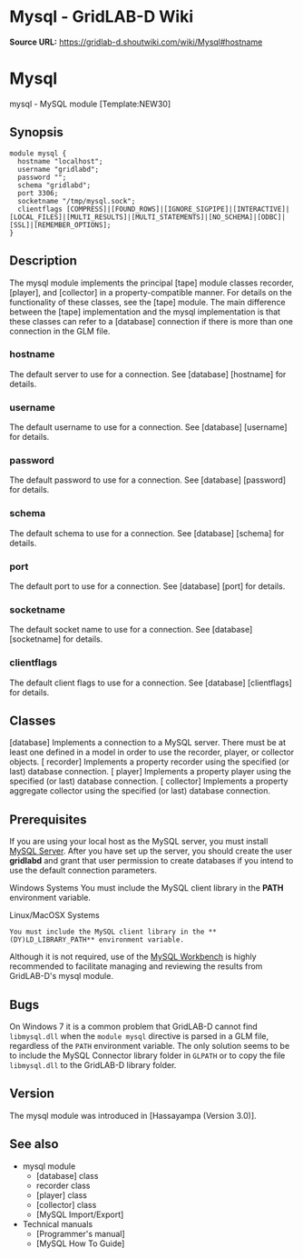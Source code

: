 # Mysql - GridLAB-D Wiki

**Source URL:** https://gridlab-d.shoutwiki.com/wiki/Mysql#hostname
# Mysql

mysql \- MySQL module [Template:NEW30]

## Synopsis
    
    
    module mysql {
      hostname "localhost";
      username "gridlabd";
      password "";
      schema "gridlabd";
      port 3306;
      socketname "/tmp/mysql.sock";
      clientflags [COMPRESS]|[FOUND_ROWS]|[IGNORE_SIGPIPE]|[INTERACTIVE]|[LOCAL_FILES]|[MULTI_RESULTS]|[MULTI_STATEMENTS]|[NO_SCHEMA]|[ODBC]|[SSL]|[REMEMBER_OPTIONS];
    }
    

## Description

The mysql module implements the principal [tape] module classes recorder, [player], and [collector] in a property-compatible manner. For details on the functionality of these classes, see the [tape] module. The main difference between the [tape] implementation and the mysql implementation is that these classes can refer to a [database] connection if there is more than one connection in the GLM file. 

### hostname

The default server to use for a connection. See [database] [hostname] for details. 

### username

The default username to use for a connection. See [database] [username] for details. 

### password

The default password to use for a connection. See [database] [password] for details. 

### schema

The default schema to use for a connection. See [database] [schema] for details. 

### port

The default port to use for a connection. See [database] [port] for details. 

### socketname

The default socket name to use for a connection. See [database] [socketname] for details. 

### clientflags

The default client flags to use for a connection. See [database] [clientflags] for details. 

## Classes

[database]
    Implements a connection to a MySQL server. There must be at least one defined in a model in order to use the recorder, player, or collector objects.
[ recorder]
    Implements a property recorder using the specified (or last) database connection.
[ player]
    Implements a property player using the specified (or last) database connection.
[ collector]
    Implements a property aggregate collector using the specified (or last) database connection.

## Prerequisites

If you are using your local host as the MySQL server, you must install [MySQL Server](http://www.mysql.com/downloads/mysql/). After you have set up the server, you should create the user **gridlabd** and grant that user permission to create databases if you intend to use the default connection parameters. 

Windows Systems
    You must include the MySQL client library in the **PATH** environment variable.

Linux/MacOSX Systems
    
    You must include the MySQL client library in the **(DY)LD_LIBRARY_PATH** environment variable.

Although it is not required, use of the [MySQL Workbench](http://www.mysql.com/downloads/workbench/) is highly recommended to facilitate managing and reviewing the results from GridLAB-D's mysql module. 

## Bugs

On Windows 7 it is a common problem that GridLAB-D cannot find `libmysql.dll` when the `module mysql` directive is parsed in a GLM file, regardless of the `PATH` environment variable. The only solution seems to be to include the MySQL Connector library folder in `GLPATH` or to copy the file `libmysql.dll` to the GridLAB-D library folder. 

## Version

The mysql module was introduced in [Hassayampa (Version 3.0)]. 

## See also

  * mysql module 
    * [database] class
    * recorder class
    * [player] class
    * [collector] class
    * [MySQL Import/Export]
  * Technical manuals 
    * [Programmer's manual]
    * [MySQL How To Guide]
